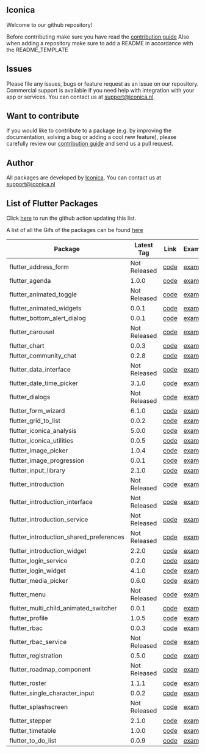 
## Iconica

Welcome to our github repository!

Before contributing make sure you have read the [contribution guide](./profile/CONTRIBUTING.md)
Also when adding a repository make sure to add a README in accordance with the README_TEMPLATE

## Issues

Please file any issues, bugs or feature request as an issue on our repository. Commercial support is available if you need help with integration with your app or services. You can contact us at [support@iconica.nl](mailto:support@iconica.nl).

## Want to contribute

If you would like to contribute to a package (e.g. by improving the documentation, solving a bug or adding a cool new feature), please carefully review our [contribution guide](./profile/CONTRIBUTING.md) and send us a pull request.

## Author

All packages are developed by [Iconica](https://iconica.nl). You can contact us at <support@iconica.nl>

## List of Flutter Packages

Click [here](https://github.com/Iconica-Development/.github/actions/workflows/release.yml) to run the github action updating this list.

A list of all the Gifs of the packages can be found [here](./profile/FEATURES.md)

| Package | Latest Tag | Link | Example |
| ------- | ---------- | ---- | ------- |
| flutter_address_form | Not Released | [code](https://github.com/Iconica-Development/flutter_address_form) | [example](https://github.com/Iconica-Development/flutter_address_form/tree/master/example) |
| flutter_agenda | 1.0.0 | [code](https://github.com/Iconica-Development/flutter_agenda) | [example](https://github.com/Iconica-Development/flutter_agenda/tree/master/example) |
| flutter_animated_toggle | Not Released | [code](https://github.com/Iconica-Development/flutter_animated_toggle) | [example](https://github.com/Iconica-Development/flutter_animated_toggle/tree/master/example) |
| flutter_animated_widgets | 0.0.1 | [code](https://github.com/Iconica-Development/flutter_animated_widgets) | [example](https://github.com/Iconica-Development/flutter_animated_widgets/tree/master/example) |
| flutter_bottom_alert_dialog | 0.0.1 | [code](https://github.com/Iconica-Development/flutter_bottom_alert_dialog) | [example](https://github.com/Iconica-Development/flutter_bottom_alert_dialog/tree/master/example) |
| flutter_carousel | Not Released | [code](https://github.com/Iconica-Development/flutter_carousel) | [example](https://github.com/Iconica-Development/flutter_carousel/tree/master/example) |
| flutter_chart | 0.0.3 | [code](https://github.com/Iconica-Development/flutter_chart) | [example](https://github.com/Iconica-Development/flutter_chart/tree/master/example) |
| flutter_community_chat | 0.2.8 | [code](https://github.com/Iconica-Development/flutter_community_chat) | [example](https://github.com/Iconica-Development/flutter_community_chat/tree/master/example) |
| flutter_data_interface | Not Released | [code](https://github.com/Iconica-Development/flutter_data_interface) | [example](https://github.com/Iconica-Development/flutter_data_interface/tree/master/example) |
| flutter_date_time_picker | 3.1.0 | [code](https://github.com/Iconica-Development/flutter_date_time_picker) | [example](https://github.com/Iconica-Development/flutter_date_time_picker/tree/master/example) |
| flutter_dialogs | Not Released | [code](https://github.com/Iconica-Development/flutter_dialogs) | [example](https://github.com/Iconica-Development/flutter_dialogs/tree/master/example) |
| flutter_form_wizard | 6.1.0 | [code](https://github.com/Iconica-Development/flutter_form_wizard) | [example](https://github.com/Iconica-Development/flutter_form_wizard/tree/master/example) |
| flutter_grid_to_list | 0.0.2 | [code](https://github.com/Iconica-Development/flutter_grid_to_list) | [example](https://github.com/Iconica-Development/flutter_grid_to_list/tree/master/example) |
| flutter_iconica_analysis | 5.0.0 | [code](https://github.com/Iconica-Development/flutter_iconica_analysis) | [example](https://github.com/Iconica-Development/flutter_iconica_analysis/tree/master/example) |
| flutter_iconica_utilities | 0.0.5 | [code](https://github.com/Iconica-Development/flutter_iconica_utilities) | [example](https://github.com/Iconica-Development/flutter_iconica_utilities/tree/master/example) |
| flutter_image_picker | 1.0.4 | [code](https://github.com/Iconica-Development/flutter_image_picker) | [example](https://github.com/Iconica-Development/flutter_image_picker/tree/master/example) |
| flutter_image_progression | 0.0.1 | [code](https://github.com/Iconica-Development/flutter_image_progression) | [example](https://github.com/Iconica-Development/flutter_image_progression/tree/master/example) |
| flutter_input_library | 2.1.0 | [code](https://github.com/Iconica-Development/flutter_input_library) | [example](https://github.com/Iconica-Development/flutter_input_library/tree/master/example) |
| flutter_introduction | Not Released | [code](https://github.com/Iconica-Development/flutter_introduction) | [example](https://github.com/Iconica-Development/flutter_introduction/tree/master/example) |
| flutter_introduction_interface | Not Released | [code](https://github.com/Iconica-Development/flutter_introduction_interface) | [example](https://github.com/Iconica-Development/flutter_introduction_interface/tree/master/example) |
| flutter_introduction_service | Not Released | [code](https://github.com/Iconica-Development/flutter_introduction_service) | [example](https://github.com/Iconica-Development/flutter_introduction_service/tree/master/example) |
| flutter_introduction_shared_preferences | Not Released | [code](https://github.com/Iconica-Development/flutter_introduction_shared_preferences) | [example](https://github.com/Iconica-Development/flutter_introduction_shared_preferences/tree/master/example) |
| flutter_introduction_widget | 2.2.0 | [code](https://github.com/Iconica-Development/flutter_introduction_widget) | [example](https://github.com/Iconica-Development/flutter_introduction_widget/tree/master/example) |
| flutter_login_service | 0.2.0 | [code](https://github.com/Iconica-Development/flutter_login_service) | [example](https://github.com/Iconica-Development/flutter_login_service/tree/master/example) |
| flutter_login_widget | 4.1.0 | [code](https://github.com/Iconica-Development/flutter_login_widget) | [example](https://github.com/Iconica-Development/flutter_login_widget/tree/master/example) |
| flutter_media_picker | 0.6.0 | [code](https://github.com/Iconica-Development/flutter_media_picker) | [example](https://github.com/Iconica-Development/flutter_media_picker/tree/master/example) |
| flutter_menu | Not Released | [code](https://github.com/Iconica-Development/flutter_menu) | [example](https://github.com/Iconica-Development/flutter_menu/tree/master/example) |
| flutter_multi_child_animated_switcher | 0.0.1 | [code](https://github.com/Iconica-Development/flutter_multi_child_animated_switcher) | [example](https://github.com/Iconica-Development/flutter_multi_child_animated_switcher/tree/master/example) |
| flutter_profile | 1.0.5 | [code](https://github.com/Iconica-Development/flutter_profile) | [example](https://github.com/Iconica-Development/flutter_profile/tree/master/example) |
| flutter_rbac | 0.0.3 | [code](https://github.com/Iconica-Development/flutter_rbac) | [example](https://github.com/Iconica-Development/flutter_rbac/tree/master/example) |
| flutter_rbac_service | Not Released | [code](https://github.com/Iconica-Development/flutter_rbac_service) | [example](https://github.com/Iconica-Development/flutter_rbac_service/tree/master/example) |
| flutter_registration | 0.5.0 | [code](https://github.com/Iconica-Development/flutter_registration) | [example](https://github.com/Iconica-Development/flutter_registration/tree/master/example) |
| flutter_roadmap_component | Not Released | [code](https://github.com/Iconica-Development/flutter_roadmap_component) | [example](https://github.com/Iconica-Development/flutter_roadmap_component/tree/master/example) |
| flutter_roster | 1.1.1 | [code](https://github.com/Iconica-Development/flutter_roster) | [example](https://github.com/Iconica-Development/flutter_roster/tree/master/example) |
| flutter_single_character_input | 0.0.2 | [code](https://github.com/Iconica-Development/flutter_single_character_input) | [example](https://github.com/Iconica-Development/flutter_single_character_input/tree/master/example) |
| flutter_splashscreen | Not Released | [code](https://github.com/Iconica-Development/flutter_splashscreen) | [example](https://github.com/Iconica-Development/flutter_splashscreen/tree/master/example) |
| flutter_stepper | 2.1.0 | [code](https://github.com/Iconica-Development/flutter_stepper) | [example](https://github.com/Iconica-Development/flutter_stepper/tree/master/example) |
| flutter_timetable | 1.0.0 | [code](https://github.com/Iconica-Development/flutter_timetable) | [example](https://github.com/Iconica-Development/flutter_timetable/tree/master/example) |
| flutter_to_do_list | 0.0.9 | [code](https://github.com/Iconica-Development/flutter_to_do_list) | [example](https://github.com/Iconica-Development/flutter_to_do_list/tree/master/example) |
